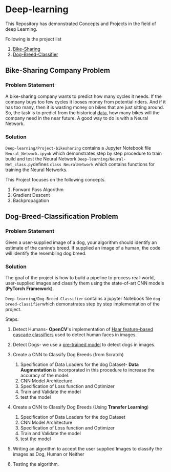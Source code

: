 # Deep-learning
This Repository has demonstrated Concepts and Projects in the field of deep Learning.

Following is the project list

1. [Bike-Sharing](bike-sharing)
2. [Dog-Breed-Classifier](dog-breed-classifier)

## Bike-Sharing Company Problem

### Problem Statement

A bike-sharing company wants to predict how many cycles it needs. If  the company buys too few cycles it looses money from potential riders. And if it has too many, then it is wasting money on bikes that are just sitting around. So, the task is to predict from the historical [data](https://archive.ics.uci.edu/ml/datasets/Bike+Sharing+Dataset), how many bikes will the company need in the near future. A good way to do is with a Neural Network.

### Solution

`Deep-learning/Project-bikesharing` contains a Jupyter Notebook file `Neural_Network.ipynb` which demonstrates step by step procedure to train build and test the Neural Network.`Deep-learning/Neural-Net_class.py`defines `class NeuralNetwork`  which contains functions for training the Neural Networks.  

This Project focuses on the following concepts.

1. Forward Pass Algorithm
2. Gradient Descent
3. Backpropagation

## Dog-Breed-Classification Problem

### Problem Statement

Given a user-supplied image of a dog, your algorithm should identify an estimate of the canine’s breed. If supplied an image of a human, the code will identify the resembling dog breed.

### Solution

The goal of the project is how to build a pipeline to process real-world, user-supplied images and classify them using the state-of-art CNN models (**PyTorch** **Framework**). 

`Deep-learning/Dog-Breed-Classifier` contains a jupyter Notebook file `dog-breed-classifier`which demonstrates step by step implementation of the project.

Steps:

1. Detect Humans-  **OpenCV**'s implementation of [Haar feature-based cascade classifiers](http://docs.opencv.org/trunk/d7/d8b/tutorial_py_face_detection.html)  used to detect human faces in images.  
2. Detect Dogs- we use a [pre-trained model](http://pytorch.org/docs/master/torchvision/models.html) to detect dogs in images.

3. Create a CNN to Classify Dog Breeds (from Scratch)
   1. Specification of Data Loaders for the dog Dataset- **Data Augmentation** is incorporated in this procedure to increase the accuracy of the model.
   2. CNN Model Architecture
   3. Specification of Loss function and Optimizer
   4. Train and Validate the model
   5. test the model
4. Create a CNN to Classify Dog Breeds (Using **Transfer Learning**)
   1. Specification of Data Loaders for the dog Dataset
   2. CNN Model Architecture
   3. Specification of Loss function and Optimizer
   4. Train and Validate the model
   5. test the model
5. Writing an algorithm to accept the user supplied Images to classify the images as Dog, Human or Neither
6. Testing the algorithm.
